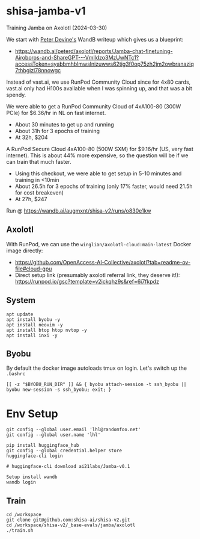 # shisa-jamba-v1 

Training Jamba on Axolotl (2024-03-30)

We start with [Peter Devine's](https://huggingface.co/ptrdvn) WandB writeup which gives us a blueprint:
* https://wandb.ai/peterd/axolotl/reports/Jamba-chat-finetuning-Airoboros-and-ShareGPT---Vmlldzo3MzUwNTc1?accessToken=syabbmhblmwslnizuwws62tig3f0op75zh2jm2owbranaziq7thbgizl78nnowgc

Instead of vast.ai, we use RunPod Community Cloud since for 4x80 cards, vast.ai only had H100s available when I was spinning up, and that was a bit spendy.

We were able to get a RunPod Community Cloud of 4xA100-80 (300W PCIe) for $6.36/hr in NL on fast internet.
* About 30 minutes to get up and running
* About 31h for 3 epochs of training
* At 32h, $204

A RunPod Secure Cloud 4xA100-80 (500W SXM) for $9.16/hr (US, very fast internet). This is about 44% more expensive, so the question will be if we can train that much faster.
* Using this checkout, we were able to get setup in 5-10 minutes and training in <10min
* About 26.5h for 3 epochs of training (only 17% faster, would need 21.5h for cost breakeven)
* At 27h, $247

Run @ https://wandb.ai/augmxnt/shisa-v2/runs/o830e1kw


## Axolotl
With RunPod, we can use the `winglian/axolotl-cloud:main-latest` Docker image directly:
* https://github.com/OpenAccess-AI-Collective/axolotl?tab=readme-ov-file#cloud-gpu
* Direct setup link (presumably axolotl referral link, they deserve it!): https://runpod.io/gsc?template=v2ickqhz9s&ref=6i7fkpdz

## System
```
apt update
apt install byobu -y
apt install neovim -y
apt install btop htop nvtop -y
apt install inxi -y
```

## Byobu
By default the docker image autoloads tmux on login. Let's switch up the `.bashrc`
```
[[ -z "$BYOBU_RUN_DIR" ]] && { byobu attach-session -t ssh_byobu || byobu new-session -s ssh_byobu; exit; }
```

# Env Setup
```
git config --global user.email 'lhl@randomfoo.net'
git config --global user.name 'lhl'

pip install huggingface_hub
git config --global credential.helper store
huggingface-cli login

# huggingface-cli download ai21labs/Jamba-v0.1

Setup install wandb
wandb login
```

## Train
```
cd /workspace
git clone git@github.com:shisa-ai/shisa-v2.git
cd /workspace/shisa-v2/_base-evals/jamba/axolotl
./train.sh
```
